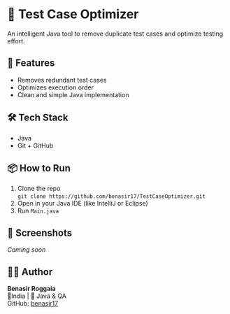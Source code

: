 # 🧪 Test Case Optimizer

An intelligent Java tool to remove duplicate test cases and optimize testing effort.

## 🚀 Features
- Removes redundant test cases
- Optimizes execution order
- Clean and simple Java implementation

## 🛠 Tech Stack
- Java
- Git + GitHub

## 📦 How to Run
1. Clone the repo  
   `git clone https://github.com/benasir17/TestCaseOptimizer.git`
2. Open in your Java IDE (like IntelliJ or Eclipse)
3. Run `Main.java`

## 📸 Screenshots
*Coming soon*

## 🙋‍♀️ Author
**Benasir Roggaia**  
📍India | 💖 Java & QA  
GitHub: [benasir17](https://github.com/benasir17)
